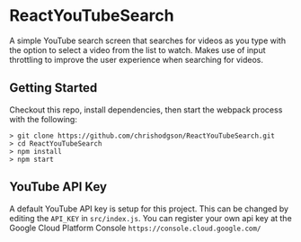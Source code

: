 # ReactYouTubeSearch

A simple YouTube search screen that searches for videos as you type with the option to select a video from the list to watch. 
Makes use of input throttling to improve the user experience when searching for videos. 

## Getting Started

Checkout this repo, install dependencies, then start the webpack process with the following:

```
> git clone https://github.com/chrishodgson/ReactYouTubeSearch.git
> cd ReactYouTubeSearch
> npm install
> npm start
```

## YouTube API Key

A default YouTube API key is setup for this project. This can be changed by editing the `API_KEY` in `src/index.js`.
You can register your own api key at the Google Cloud Platform Console `https://console.cloud.google.com/` 
